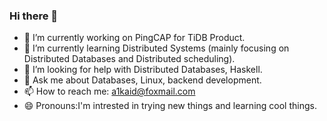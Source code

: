 ### Hi there 👋


- 🔭 I’m currently working on PingCAP for TiDB Product.
- 🌱 I’m currently learning Distributed Systems (mainly focusing on Distributed Databases and Distributed scheduling).
- 🤔 I’m looking for help with Distributed Databases, Haskell.
- 💬 Ask me about Databases, Linux, backend development.
- 📫 How to reach me: a1kaid@foxmail.com
- 😄 Pronouns:I'm intrested in trying new things and learning cool things.
